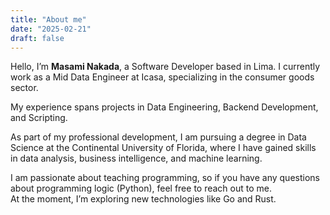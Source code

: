```yaml
---
title: "About me"
date: "2025-02-21"
draft: false
---
```


Hello, I’m **Masami Nakada**, a Software Developer based in Lima. I currently work as a Mid Data Engineer at Icasa, specializing in the consumer goods sector.  

My experience spans projects in Data Engineering, Backend Development, and Scripting.  

As part of my professional development, I am pursuing a degree in Data Science at the Continental University of Florida, where I have gained skills in data analysis, business intelligence, and machine learning.  

I am passionate about teaching programming, so if you have any questions about programming logic (Python), feel free to reach out to me.  
At the moment, I’m exploring new technologies like Go and Rust.


